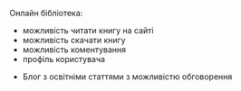 Онлайн бібліотека:
- можливість читати книгу на сайті
- можливість скачати книгу 
- можливість коментування
- профіль користувача
+ Блог з освітніми статтями з можливістю обговорення